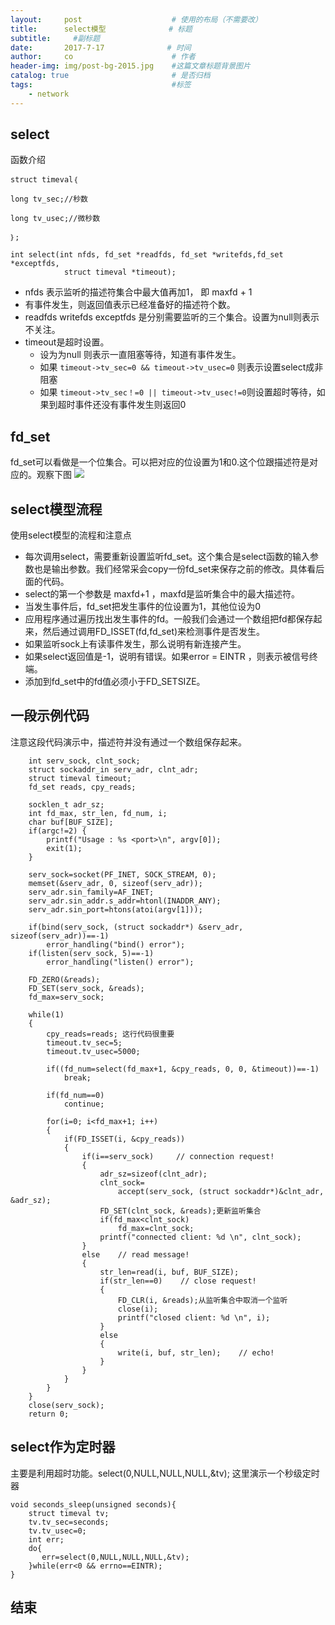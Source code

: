 ```yaml
---
layout:     post                    # 使用的布局（不需要改）
title:      select模型              # 标题 
subtitle:     #副标题
date:       2017-7-17              # 时间
author:     co                      # 作者
header-img: img/post-bg-2015.jpg    #这篇文章标题背景图片
catalog: true                       # 是否归档
tags:                               #标签
    - network
---
```


## select
函数介绍
```
struct timeval｛

long tv_sec;//秒数

long tv_usec;//微秒数

｝;

int select(int nfds, fd_set *readfds, fd_set *writefds,fd_set *exceptfds,
 			struct timeval *timeout);
```
- nfds 表示监听的描述符集合中最大值再加1， 即 maxfd + 1
- 有事件发生，则返回值表示已经准备好的描述符个数。
- readfds writefds exceptfds 是分别需要监听的三个集合。设置为null则表示不关注。
- timeout是超时设置。
  - 设为为null 则表示一直阻塞等待，知道有事件发生。
  - 如果 `timeout->tv_sec=0 && timeout->tv_usec=0` 则表示设置select成非阻塞
  - 如果 `timeout->tv_sec！=0 || timeout->tv_usec!=0`则设置超时等待，如果到超时事件还没有事件发生则返回0
  



## fd_set
fd_set可以看做是一个位集合。可以把对应的位设置为1和0.这个位跟描述符是对应的。观察下图
![](https://gitee.com/whatplane/resource/raw/master/img/wx_20190326090505-min.png)

## select模型流程
使用select模型的流程和注意点
- 每次调用select，需要重新设置监听fd_set。这个集合是select函数的输入参数也是输出参数。我们经常采会copy一份fd_set来保存之前的修改。具体看后面的代码。
- select的第一个参数是 maxfd+1 ，maxfd是监听集合中的最大描述符。
- 当发生事件后，fd_set把发生事件的位设置为1，其他位设为0
- 应用程序通过遍历找出发生事件的fd。一般我们会通过一个数组把fd都保存起来，然后通过调用FD_ISSET(fd,fd_set)来检测事件是否发生。
- 如果监听sock上有读事件发生，那么说明有新连接产生。
- 如果select返回值是-1，说明有错误。如果error = EINTR ，则表示被信号终端。
- 添加到fd_set中的fd值必须小于FD_SETSIZE。



## 一段示例代码
注意这段代码演示中，描述符并没有通过一个数组保存起来。

```
	int serv_sock, clnt_sock;
	struct sockaddr_in serv_adr, clnt_adr;
	struct timeval timeout;
	fd_set reads, cpy_reads;

	socklen_t adr_sz;
	int fd_max, str_len, fd_num, i;
	char buf[BUF_SIZE];
	if(argc!=2) {
		printf("Usage : %s <port>\n", argv[0]);
		exit(1);
	}

	serv_sock=socket(PF_INET, SOCK_STREAM, 0);
	memset(&serv_adr, 0, sizeof(serv_adr));
	serv_adr.sin_family=AF_INET;
	serv_adr.sin_addr.s_addr=htonl(INADDR_ANY);
	serv_adr.sin_port=htons(atoi(argv[1]));
	
	if(bind(serv_sock, (struct sockaddr*) &serv_adr, sizeof(serv_adr))==-1)
		error_handling("bind() error");
	if(listen(serv_sock, 5)==-1)
		error_handling("listen() error");

	FD_ZERO(&reads);
	FD_SET(serv_sock, &reads);
	fd_max=serv_sock;

	while(1)
	{
		cpy_reads=reads; 这行代码很重要
		timeout.tv_sec=5;
		timeout.tv_usec=5000;

		if((fd_num=select(fd_max+1, &cpy_reads, 0, 0, &timeout))==-1)
			break;
		
		if(fd_num==0)
			continue;

		for(i=0; i<fd_max+1; i++)
		{
			if(FD_ISSET(i, &cpy_reads))
			{
				if(i==serv_sock)     // connection request!
				{
					adr_sz=sizeof(clnt_adr);
					clnt_sock=
						accept(serv_sock, (struct sockaddr*)&clnt_adr, &adr_sz);
					FD_SET(clnt_sock, &reads);更新监听集合
					if(fd_max<clnt_sock)
						fd_max=clnt_sock;
					printf("connected client: %d \n", clnt_sock);
				}
				else    // read message!
				{
					str_len=read(i, buf, BUF_SIZE);
					if(str_len==0)    // close request!
					{
						FD_CLR(i, &reads);从监听集合中取消一个监听
						close(i);
						printf("closed client: %d \n", i);
					}
					else
					{
						write(i, buf, str_len);    // echo!
					}
				}
			}
		}
	}
	close(serv_sock);
	return 0;
```
## select作为定时器
主要是利用超时功能。select(0,NULL,NULL,NULL,&tv); 这里演示一个秒级定时器
```
void seconds_sleep(unsigned seconds){
    struct timeval tv;
    tv.tv_sec=seconds;
    tv.tv_usec=0;
    int err;
    do{
       err=select(0,NULL,NULL,NULL,&tv);
    }while(err<0 && errno==EINTR);
}
```
## 结束